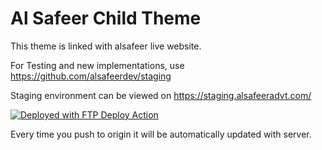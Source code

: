 # Al Safeer Child Theme

This theme is linked with alsafeer live website.

For Testing and new implementations, use https://github.com/alsafeerdev/staging

Staging environment can be viewed on https://staging.alsafeeradvt.com/

[<img alt="Deployed with FTP Deploy Action" src="https://img.shields.io/badge/Deployed With-FTP DEPLOY ACTION-%3CCOLOR%3E?style=for-the-badge&color=2b9348">](https://github.com/SamKirkland/FTP-Deploy-Action)

Every time you push to origin it will be automatically updated with server.